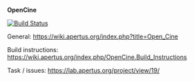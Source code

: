 **OpenCine**

[![Build Status](https://travis-ci.org/apertus-open-source-cinema/opencine.svg?branch=master)](https://travis-ci.org/apertus-open-source-cinema/opencine)

General: https://wiki.apertus.org/index.php?title=Open_Cine

Build instructions: https://wiki.apertus.org/index.php/OpenCine.Build_Instructions

Task / issues: https://lab.apertus.org/project/view/19/
